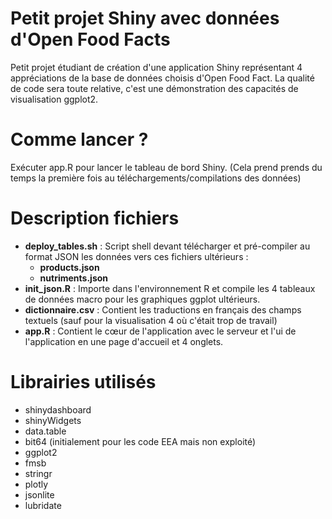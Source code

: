 # Petit projet Shiny avec données d'Open Food Facts
Petit projet étudiant de création d'une application Shiny représentant 4 appréciations de la base de données choisis d'Open Food Fact. La qualité de code sera toute relative, c'est une démonstration des capacités de visualisation ggplot2.

# Comme lancer ?
Exécuter app.R pour lancer le tableau de bord Shiny. (Cela prend prends du temps la première fois au téléchargements/compilations des données)

# Description fichiers
- **deploy_tables.sh** : Script shell devant télécharger et pré-compiler au format JSON les données vers ces fichiers ultérieurs :
  - **products.json**
  - **nutriments.json**
- **init_json.R** : Importe dans l'environnement R et compile les 4 tableaux de données macro pour les graphiques ggplot ultérieurs.
- **dictionnaire.csv** : Contient les traductions en français des champs textuels (sauf pour la visualisation 4 où c'était trop de travail)
- **app.R** : Contient le cœur de l'application avec le serveur et l'ui de l'application en une page d'accueil et 4 onglets.

# Librairies  utilisés
- shinydashboard
- shinyWidgets
- data.table
- bit64 (initialement pour les code EEA mais non exploité)
- ggplot2
- fmsb
- stringr
- plotly
- jsonlite
- lubridate
